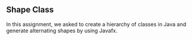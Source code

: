 ## Shape Class

In this assignment, we asked to create a hierarchy of classes in Java and generate alternating shapes by using Javafx.


